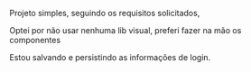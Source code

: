 Projeto simples, seguindo os requisitos solicitados,

Optei por não usar nenhuma lib visual, preferi fazer na mão os componentes

Estou salvando e persistindo as informações de login.
